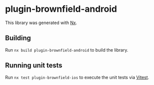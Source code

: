 # plugin-brownfield-android

This library was generated with [Nx](https://nx.dev).

## Building

Run `nx build plugin-brownfield-android` to build the library.

## Running unit tests

Run `nx test plugin-brownfield-ios` to execute the unit tests via [Vitest](https://vitest.dev/).

